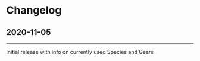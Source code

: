 # Changelog

## 2020-11-05
-------------------
Initial release with info on currently used Species and Gears